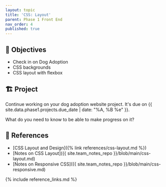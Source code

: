 ```yaml
---
layout: topic
title: 'CSS: Layout'
parent: Phase 1 Front End
nav_order: 4
published: true
---
```


## 🎯 Objectives

- Check in on Dog Adoption
- CSS backgrounds
- CSS layout with flexbox

## 🏗️ Project

Continue working on your dog adoption website project. It's due on {{ site.data.phase1.projects.due_date | date: "%A, %B %e" }}.

What do you need to know to be able to make progress on it?

## 🔖 References

- [CSS Layout and Design]({% link references/css-layout.md %})
- [Notes on CSS Layout]({{ site.team_notes_repo }}/blob/main/css-layout.md)
- [Notes on Responsive CSS]({{ site.team_notes_repo }}/blob/main/css-responsive.md)

{% include reference_links.md %}

